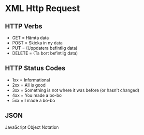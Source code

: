 # XML Http Request

## HTTP Verbs

- GET = Hämta data
- POST = Skicka in ny data
- PUT = (Uppdatera befintlig data)
- DELETE = (Ta bort befintlig data)

## HTTP Status Codes

- 1xx = Informational
- 2xx = All is good
- 3xx = Something is not where it was before (or hasn't changed)
- 4xx = You made a bo-bo
- 5xx = I made a bo-bo

## JSON

JavaScript Object Notation